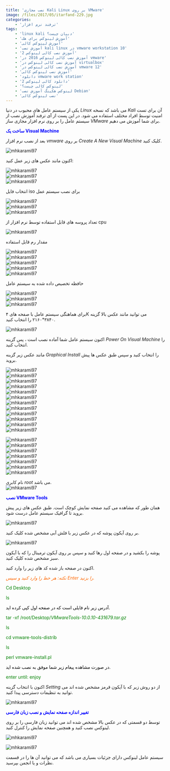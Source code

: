 ```yaml
---
title: 'نصب مجازی Kali Linux بر روی VMware'
image: /files/2017/05/itarfand-229.jpg
categories:
    - 'ترفند نرم افزار'
tags:
    - 'linux kali دبیان چیست؟'
    - 'آموزش لینوکس برای هک'
    - 'آموزش لینوکس کالی'
    - 'آموزش نصب kali linux در vmware workstation 10'
    - 'آموزش نصب کالی لینوکس 2'
    - 'آموزش نصب کالی لینوکس 2016 در vmware'
    - 'آموزش نصب کالی لینوکس در virtualbox'
    - 'آموزش نصب کالی لینوکس در vmware 12'
    - 'آموزش نصب لینوکس کالی'
    - 'دانلود vmware work station'
    - 'دانلود کالی لینوکس 2'
    - 'لینوکس کالی چیست؟'
    - 'لینوکس هکینگ آموزش نصب Debian'
    - 'نصب لینوکس کالی'
---
```


یکی از سیستم عامل های محبوب در دنیا *Linux* می باشد که نسخه *Kali* آن برای تست امنیت توسط افراد مختلف استفاده می شود. در این پست از آی ترفند آموزش نصب از سیستم عامل را بر روی نرم افزار مجازی ساز *VMware* برای شما آموزش می دهیم.

<span style="color: #0000ff;">**ساخت یک Visual Machine**</span>

بعد از نصب نرم افزار *vmware* بر روی *Create A New Visual Machine* کلیک کنید.

![mhkarami97](/files/2017/05/itarfand-186.jpg)  

اکنون مانند عکس های زیر عمل کنید:

![mhkarami97](/files/2017/05/itarfand-187.jpg)  
![mhkarami97](/files/2017/05/itarfand-188.jpg)  
![mhkarami97](/files/2017/05/itarfand-189.jpg)  

انتخاب فایل iso برای نصب سیستم عمل

![mhkarami97](/files/2017/05/itarfand-190.jpg)  
![mhkarami97](/files/2017/05/itarfand-191.jpg)  
![mhkarami97](/files/2017/05/itarfand-192.jpg)  

تعداد پروسه های قابل استفاده توسط نرم افزار از cpu

![mhkarami97](/files/2017/05/itarfand-193.jpg)  

مقدار رم قابل استفاده

![mhkarami97](/files/2017/05/itarfand-194.jpg)  
![mhkarami97](/files/2017/05/itarfand-195.jpg)  
![mhkarami97](/files/2017/05/itarfand-197n.jpg)  
![mhkarami97](/files/2017/05/itarfand-198.jpg)  
![mhkarami97](/files/2017/05/itarfand-199.jpg)  

حافظه تخصیص داده شده به سیستم عامل

![mhkarami97](/files/2017/05/itarfand-200.jpg)  
![mhkarami97](/files/2017/05/itarfand-201.jpg)  
![mhkarami97](/files/2017/05/itarfand-202.jpg)  

برای هماهنگی سیستم عامل با صفحه های ۴K می توانید مانند عکس بالا گزینه ۳۸۴۰\*۲۱۶۰ را انتخاب کنید.

![mhkarami97](/files/2017/05/itarfand-203.jpg)  

اکنون سیستم عامل شما آماده نصب است ، پس گزینه *Power On Visual Machine* را انتخاب کنید.

مانند عکس زیر گزینه *Graphical Install* را انتخاب کنید و سپس طبق عکس ها پیش بروید.

![mhkarami97](/files/2017/05/itarfand-204.jpg)  
![mhkarami97](/files/2017/05/itarfand-205.jpg)  
![mhkarami97](/files/2017/05/itarfand-206.jpg)  
![mhkarami97](/files/2017/05/itarfand-207.jpg)  
![mhkarami97](/files/2017/05/itarfand-208.jpg)  
![mhkarami97](/files/2017/05/itarfand-209.jpg)  
![mhkarami97](/files/2017/05/itarfand-210.jpg)  
![mhkarami97](/files/2017/05/itarfand-211.jpg)  
![mhkarami97](/files/2017/05/itarfand-212.jpg)  
![mhkarami97](/files/2017/05/itarfand-213.jpg)  
![mhkarami97](/files/2017/05/itarfand-214.jpg)  
![mhkarami97](/files/2017/05/itarfand-215.jpg)  

![mhkarami97](/files/2017/05/itarfand-216-1.jpg)  
![mhkarami97](/files/2017/05/itarfand-217.jpg)  
![mhkarami97](/files/2017/05/itarfand-218.jpg)  
![mhkarami97](/files/2017/05/itarfand-219.jpg)  
![mhkarami97](/files/2017/05/itarfand-220.jpg)  
![mhkarami97](/files/2017/05/itarfand-221.jpg)  
![mhkarami97](/files/2017/05/itarfand-222.jpg)  

نام کابری *root* می باشد.  
![mhkarami97](/files/2017/05/itarfand-223.jpg)  

<span style="color: #0000ff;">**نصب VMware Tools**</span>

همان طور که مشاهده می کنید صفحه نمایش کوچک است. طبق عکس های زیر پیش بروید تا گرافیک سیستم عامل درست شود.

![mhkarami97](/files/2017/05/itarfand-224.jpg)  

بر روی آیکون پوشه که در عکس زیر با فلش آبی مشخص شده کلیک کنید.

![mhkarami97](/files/2017/05/itarfand-225.jpg)  

پوشه را بکشید و در صفحه اول رها کنید و سپس بر روی آیکون ترمینال را که با آیکون سبز مشخص شده کلیک کنید.

اکنون در صفحه باز شده کد های زیر را وارد کنید.

<span style="color: #ff6600;">*نکته: هر خط را وارد کنید و سپس Enter را بزنید.*</span>

<span style="color: #008000;">Cd Desktop</span>

<span style="color: #008000;">ls</span>

<span style="color: #000000;">آدرس زیر نام فایلی است که در صفحه اول کپی کرده اید.</span>

<span style="color: #008000;">tar -xf /root/Desktop/*VMwareTools-10.0.10-431679.tar.gz*</span>

<span style="color: #008000;">ls</span>

<span style="color: #008000;">cd vmware-tools-distrib</span>

<span style="color: #008000;">ls</span>

<span style="color: #008000;">perl vmware-install.pl</span>

<span style="color: #000000;">در صورت مشاهده پیغام زیر شما موفق به نصب شده اید.</span>

<span style="color: #008000;">enter until: enjoy</span>

اکنون با انتخاب گزینه *Setting* از دو روش زیر که با آیکون قرمز مشخص شده اند می توانید به تنظیمات دسترسی پیدا کنید.

![mhkarami97](/files/2017/05/itarfand-226.jpg)  

<span style="color: #0000ff;">**تغییر اندازه صفحه نمایش و نصب زبان فارسی**</span>

توسط دو قسمتی که در عکس بالا مشخص شده اند می توانید زبان فارسی را بر روی لینوکس نصب کنید و همچنین صفحه نمایش را کنترل کنید.

![mhkarami97](/files/2017/05/itarfand-228-1.jpg)  

![mhkarami97](/files/2017/05/itarfand-227.jpg)  

سیستم عامل لینوکس دارای جزئیات بسیاری می باشد که می توانید آن ها را در قسمت نظرات و یا انجمن بپرسید.